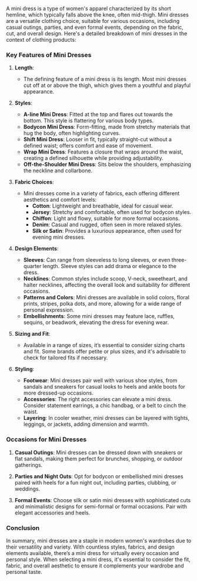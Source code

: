 A mini dress is a type of women's apparel characterized by its short hemline, which typically falls above the knee, often mid-thigh. Mini dresses are a versatile clothing choice, suitable for various occasions, including casual outings, parties, and even formal events, depending on the fabric, cut, and overall design. Here's a detailed breakdown of mini dresses in the context of clothing products:

### Key Features of Mini Dresses

1. **Length**:
   - The defining feature of a mini dress is its length. Most mini dresses cut off at or above the thigh, which gives them a youthful and playful appearance.

2. **Styles**:
   - **A-line Mini Dress**: Fitted at the top and flares out towards the bottom. This style is flattering for various body types.
   - **Bodycon Mini Dress**: Form-fitting, made from stretchy materials that hug the body, often highlighting curves.
   - **Shift Mini Dress**: Looser in fit, typically straight-cut without a defined waist; offers comfort and ease of movement.
   - **Wrap Mini Dress**: Features a closure that wraps around the waist, creating a defined silhouette while providing adjustability.
   - **Off-the-Shoulder Mini Dress**: Sits below the shoulders, emphasizing the neckline and collarbone.

3. **Fabric Choices**:
   - Mini dresses come in a variety of fabrics, each offering different aesthetics and comfort levels:
     - **Cotton**: Lightweight and breathable, ideal for casual wear.
     - **Jersey**: Stretchy and comfortable, often used for bodycon styles.
     - **Chiffon**: Light and flowy, suitable for more formal occasions.
     - **Denim**: Casual and rugged, often seen in more relaxed styles.
     - **Silk or Satin**: Provides a luxurious appearance, often used for evening mini dresses.

4. **Design Elements**:
   - **Sleeves**: Can range from sleeveless to long sleeves, or even three-quarter length. Sleeve styles can add drama or elegance to the dress.
   - **Necklines**: Common styles include scoop, V-neck, sweetheart, and halter necklines, affecting the overall look and suitability for different occasions.
   - **Patterns and Colors**: Mini dresses are available in solid colors, floral prints, stripes, polka dots, and more, allowing for a wide range of personal expression.
   - **Embellishments**: Some mini dresses may feature lace, ruffles, sequins, or beadwork, elevating the dress for evening wear.

5. **Sizing and Fit**:
   - Available in a range of sizes, it’s essential to consider sizing charts and fit. Some brands offer petite or plus sizes, and it's advisable to check for tailored fits if necessary.

6. **Styling**:
   - **Footwear**: Mini dresses pair well with various shoe styles, from sandals and sneakers for casual looks to heels and ankle boots for more dressed-up occasions.
   - **Accessories**: The right accessories can elevate a mini dress. Consider statement earrings, a chic handbag, or a belt to cinch the waist.
   - **Layering**: In cooler weather, mini dresses can be layered with tights, leggings, or jackets, adding dimension and warmth.

### Occasions for Mini Dresses

1. **Casual Outings**: Mini dresses can be dressed down with sneakers or flat sandals, making them perfect for brunches, shopping, or outdoor gatherings.
  
2. **Parties and Night Outs**: Opt for bodycon or embellished mini dresses paired with heels for a fun night out, including parties, clubbing, or weddings.

3. **Formal Events**: Choose silk or satin mini dresses with sophisticated cuts and minimalistic designs for semi-formal or formal occasions. Pair with elegant accessories and heels.

### Conclusion

In summary, mini dresses are a staple in modern women's wardrobes due to their versatility and variety. With countless styles, fabrics, and design elements available, there’s a mini dress for virtually every occasion and personal style. When selecting a mini dress, it's essential to consider the fit, fabric, and overall aesthetic to ensure it complements your wardrobe and personal taste.